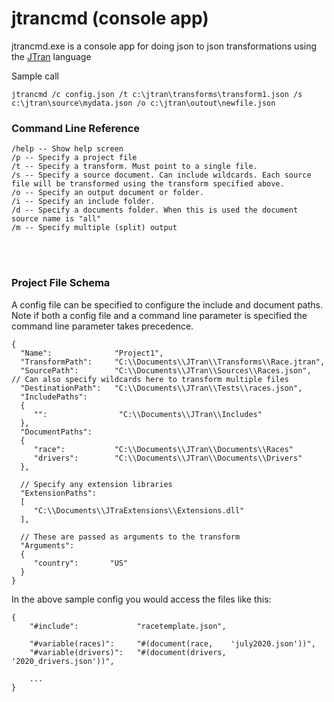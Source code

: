 # jtrancmd (console app)
   jtrancmd.exe is a console app for doing json to json transformations using the [JTran](https://github.com/JTranOrg/JTran/blob/master/README.md) language

Sample call

    jtrancmd /c config.json /t c:\jtran\transforms\transform1.json /s c:\jtran\source\mydata.json /o c:\jtran\outout\newfile.json



### Command Line Reference

    /help -- Show help screen
    /p -- Specify a project file
    /t -- Specify a transform. Must point to a single file.
    /s -- Specify a source document. Can include wildcards. Each source file will be transformed using the transform specified above.
    /o -- Specify an output document or folder.
    /i -- Specify an include folder.
    /d -- Specify a documents folder. When this is used the document source name is "all"
    /m -- Specify multiple (split) output

<br><br>

### Project File Schema

A config file can be specified to configure the include and document paths. Note if both a config file and a command line parameter is specified the command line parameter takes precedence.

    {
      "Name":              "Project1",            
      "TransformPath":     "C:\\Documents\\JTran\\Transforms\\Race.jtran",    
      "SourcePath":        "C:\\Documents\\JTran\\Sources\\Races.json",   // Can also specify wildcards here to transform multiple files    
      "DestinationPath":   "C:\\Documents\\JTran\\Tests\\races.json",
      "IncludePaths":    
      {
         "":                "C:\\Documents\\JTran\\Includes" 
      },
      "DocumentPaths":    
      {
         "race":           "C:\\Documents\\JTran\\Documents\\Races" 
         "drivers":        "C:\\Documents\\JTran\\Documents\\Drivers" 
      },

      // Specify any extension libraries
      "ExtensionPaths":    
      [
         "C:\\Documents\\JTraExtensions\\Extensions.dll" 
      ],

      // These are passed as arguments to the transform
      "Arguments": 
      {
         "country":       "US"
      }
    }

In the above sample config you would access the files like this:

    {
        "#include":             "racetemplate.json",

        "#variable(races)":     "#(document(race,    'july2020.json'))",
        "#variable(drivers)":   "#(document(drivers, '2020_drivers.json'))",

        ...
    }
